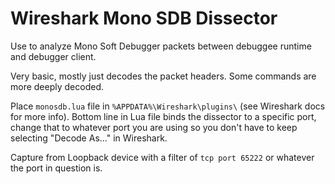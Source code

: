 
# Wireshark Mono SDB Dissector

Use to analyze Mono Soft Debugger packets between debuggee runtime and debugger client.

Very basic, mostly just decodes the packet headers. Some commands are more deeply decoded.

Place `monosdb.lua` file in `%APPDATA%\Wireshark\plugins\` (see Wireshark docs for more info). Bottom line in Lua file binds the dissector to a specific port, change that to whatever port you are using so you don't have to keep selecting "Decode As..." in Wireshark.

Capture from Loopback device with a filter of `tcp port 65222` or whatever the port in question is.